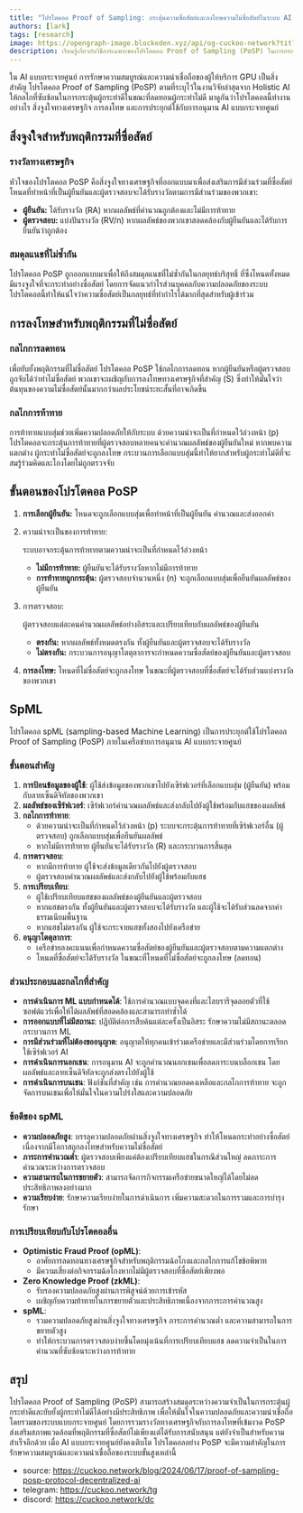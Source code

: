 ```yaml
---
title: "โปรโตคอล Proof of Sampling: กระตุ้นความซื่อสัตย์และลงโทษความไม่ซื่อสัตย์ในระบบ AI แบบกระจายศูนย์"
authors: [lark]
tags: [research]
image: https://opengraph-image.blockeden.xyz/api/og-cuckoo-network?title=โปรโตคอล%20Proof%20of%20Sampling%3A%20กระตุ้นความซื่อสัตย์และลงโทษความไม่ซื่อสัตย์ในระบบ%20AI%20แบบกระจายศูนย์
description: เรียนรู้เกี่ยวกับวิธีการเฉพาะของโปรโตคอล Proof of Sampling (PoSP) ในการกระตุ้นพฤติกรรมที่ซื่อสัตย์และลงโทษความไม่ซื่อสัตย์ในหมู่ผู้ให้บริการ GPU เพื่อให้มั่นใจในความปลอดภัยและความน่าเชื่อถือของระบบ AI แบบกระจายศูนย์
---
```


ใน AI แบบกระจายศูนย์ การรักษาความสมบูรณ์และความน่าเชื่อถือของผู้ให้บริการ GPU เป็นสิ่งสำคัญ โปรโตคอล Proof of Sampling (PoSP) ตามที่ระบุไว้ในงานวิจัยล่าสุดจาก Holistic AI ให้กลไกที่ซับซ้อนในการกระตุ้นผู้กระทำดีในขณะที่ลดทอนผู้กระทำไม่ดี มาดูกันว่าโปรโตคอลนี้ทำงานอย่างไร สิ่งจูงใจทางเศรษฐกิจ การลงโทษ และการประยุกต์ใช้กับการอนุมาน AI แบบกระจายศูนย์

## สิ่งจูงใจสำหรับพฤติกรรมที่ซื่อสัตย์

### รางวัลทางเศรษฐกิจ

หัวใจของโปรโตคอล PoSP คือสิ่งจูงใจทางเศรษฐกิจที่ออกแบบมาเพื่อส่งเสริมการมีส่วนร่วมที่ซื่อสัตย์ โหนดที่ทำหน้าที่เป็นผู้ยืนยันและผู้ตรวจสอบจะได้รับรางวัลตามการมีส่วนร่วมของพวกเขา:

- **ผู้ยืนยัน:** ได้รับรางวัล (RA) หากผลลัพธ์ที่คำนวณถูกต้องและไม่มีการท้าทาย
- **ผู้ตรวจสอบ:** แบ่งปันรางวัล (RV/n) หากผลลัพธ์ของพวกเขาสอดคล้องกับผู้ยืนยันและได้รับการยืนยันว่าถูกต้อง

### สมดุลแนชที่ไม่ซ้ำกัน

โปรโตคอล PoSP ถูกออกแบบมาเพื่อให้ถึงสมดุลแนชที่ไม่ซ้ำกันในกลยุทธ์บริสุทธิ์ ที่ซึ่งโหนดทั้งหมดมีแรงจูงใจที่จะกระทำอย่างซื่อสัตย์ โดยการจัดแนวกำไรส่วนบุคคลกับความปลอดภัยของระบบ โปรโตคอลนี้ทำให้แน่ใจว่าความซื่อสัตย์เป็นกลยุทธ์ที่ทำกำไรได้มากที่สุดสำหรับผู้เข้าร่วม

## การลงโทษสำหรับพฤติกรรมที่ไม่ซื่อสัตย์

### กลไกการลดทอน

เพื่อยับยั้งพฤติกรรมที่ไม่ซื่อสัตย์ โปรโตคอล PoSP ใช้กลไกการลดทอน หากผู้ยืนยันหรือผู้ตรวจสอบถูกจับได้ว่าทำไม่ซื่อสัตย์ พวกเขาจะเผชิญกับการลงโทษทางเศรษฐกิจที่สำคัญ (S) ซึ่งทำให้มั่นใจว่าต้นทุนของความไม่ซื่อสัตย์นั้นมากกว่าผลประโยชน์ระยะสั้นที่อาจเกิดขึ้น

### กลไกการท้าทาย

การท้าทายแบบสุ่มช่วยเพิ่มความปลอดภัยให้กับระบบ ด้วยความน่าจะเป็นที่กำหนดไว้ล่วงหน้า (p) โปรโตคอลจะกระตุ้นการท้าทายที่ผู้ตรวจสอบหลายคนจะคำนวณผลลัพธ์ของผู้ยืนยันใหม่ หากพบความแตกต่าง ผู้กระทำไม่ซื่อสัตย์จะถูกลงโทษ กระบวนการเลือกแบบสุ่มนี้ทำให้ยากสำหรับผู้กระทำไม่ดีที่จะสมรู้ร่วมคิดและโกงโดยไม่ถูกตรวจจับ

## ขั้นตอนของโปรโตคอล PoSP

1. **การเลือกผู้ยืนยัน:** โหนดจะถูกเลือกแบบสุ่มเพื่อทำหน้าที่เป็นผู้ยืนยัน คำนวณและส่งออกค่า

2. ความน่าจะเป็นของการท้าทาย:

   ระบบอาจกระตุ้นการท้าทายตามความน่าจะเป็นที่กำหนดไว้ล่วงหน้า

   - **ไม่มีการท้าทาย:** ผู้ยืนยันจะได้รับรางวัลหากไม่มีการท้าทาย
   - **การท้าทายถูกกระตุ้น:** ผู้ตรวจสอบจำนวนหนึ่ง (n) จะถูกเลือกแบบสุ่มเพื่อยืนยันผลลัพธ์ของผู้ยืนยัน

3. การตรวจสอบ:

   ผู้ตรวจสอบแต่ละคนคำนวณผลลัพธ์อย่างอิสระและเปรียบเทียบกับผลลัพธ์ของผู้ยืนยัน

   - **ตรงกัน:** หากผลลัพธ์ทั้งหมดตรงกัน ทั้งผู้ยืนยันและผู้ตรวจสอบจะได้รับรางวัล
   - **ไม่ตรงกัน:** กระบวนการอนุญาโตตุลาการจะกำหนดความซื่อสัตย์ของผู้ยืนยันและผู้ตรวจสอบ

4. **การลงโทษ:** โหนดที่ไม่ซื่อสัตย์จะถูกลงโทษ ในขณะที่ผู้ตรวจสอบที่ซื่อสัตย์จะได้รับส่วนแบ่งรางวัลของพวกเขา

## SpML

โปรโตคอล spML (sampling-based Machine Learning) เป็นการประยุกต์ใช้โปรโตคอล Proof of Sampling (PoSP) ภายในเครือข่ายการอนุมาน AI แบบกระจายศูนย์

### ขั้นตอนสำคัญ

1. **การป้อนข้อมูลของผู้ใช้**: ผู้ใช้ส่งข้อมูลของพวกเขาไปยังเซิร์ฟเวอร์ที่เลือกแบบสุ่ม (ผู้ยืนยัน) พร้อมกับลายเซ็นดิจิทัลของพวกเขา
2. **ผลลัพธ์ของเซิร์ฟเวอร์**: เซิร์ฟเวอร์คำนวณผลลัพธ์และส่งกลับไปยังผู้ใช้พร้อมกับแฮชของผลลัพธ์
3. **กลไกการท้าทาย**:
   - ด้วยความน่าจะเป็นที่กำหนดไว้ล่วงหน้า (p) ระบบจะกระตุ้นการท้าทายที่เซิร์ฟเวอร์อื่น (ผู้ตรวจสอบ) ถูกเลือกแบบสุ่มเพื่อยืนยันผลลัพธ์
   - หากไม่มีการท้าทาย ผู้ยืนยันจะได้รับรางวัล (R) และกระบวนการสิ้นสุด
4. **การตรวจสอบ**:
   - หากมีการท้าทาย ผู้ใช้จะส่งข้อมูลเดียวกันไปยังผู้ตรวจสอบ
   - ผู้ตรวจสอบคำนวณผลลัพธ์และส่งกลับไปยังผู้ใช้พร้อมกับแฮช
5. **การเปรียบเทียบ**:
   - ผู้ใช้เปรียบเทียบแฮชของผลลัพธ์ของผู้ยืนยันและผู้ตรวจสอบ
   - หากแฮชตรงกัน ทั้งผู้ยืนยันและผู้ตรวจสอบจะได้รับรางวัล และผู้ใช้จะได้รับส่วนลดจากค่าธรรมเนียมพื้นฐาน
   - หากแฮชไม่ตรงกัน ผู้ใช้จะกระจายแฮชทั้งสองไปยังเครือข่าย
6. **อนุญาโตตุลาการ**:
   - เครือข่ายลงคะแนนเพื่อกำหนดความซื่อสัตย์ของผู้ยืนยันและผู้ตรวจสอบตามความแตกต่าง
   - โหนดที่ซื่อสัตย์จะได้รับรางวัล ในขณะที่โหนดที่ไม่ซื่อสัตย์จะถูกลงโทษ (ลดทอน)

### ส่วนประกอบและกลไกที่สำคัญ
- **การดำเนินการ ML แบบกำหนดได้**: ใช้การคำนวณแบบจุดคงที่และไลบรารีจุดลอยตัวที่ใช้ซอฟต์แวร์เพื่อให้ได้ผลลัพธ์ที่สอดคล้องและสามารถทำซ้ำได้
- **การออกแบบที่ไม่มีสถานะ**: ปฏิบัติต่อการสืบค้นแต่ละครั้งเป็นอิสระ รักษาความไม่มีสถานะตลอดกระบวนการ ML
- **การมีส่วนร่วมที่ไม่ต้องขออนุญาต**: อนุญาตให้ทุกคนเข้าร่วมเครือข่ายและมีส่วนร่วมโดยการเรียกใช้เซิร์ฟเวอร์ AI
- **การดำเนินการนอกเชน**: การอนุมาน AI จะถูกคำนวณนอกเชนเพื่อลดภาระบนบล็อกเชน โดยผลลัพธ์และลายเซ็นดิจิทัลจะถูกส่งตรงไปยังผู้ใช้
- **การดำเนินการบนเชน**: ฟังก์ชันที่สำคัญ เช่น การคำนวณยอดคงเหลือและกลไกการท้าทาย จะถูกจัดการบนเชนเพื่อให้มั่นใจในความโปร่งใสและความปลอดภัย

### ข้อดีของ spML
- **ความปลอดภัยสูง**: บรรลุความปลอดภัยผ่านสิ่งจูงใจทางเศรษฐกิจ ทำให้โหนดกระทำอย่างซื่อสัตย์เนื่องจากมีโอกาสถูกลงโทษสำหรับความไม่ซื่อสัตย์
- **ภาระการคำนวณต่ำ**: ผู้ตรวจสอบเพียงแค่ต้องเปรียบเทียบแฮชในกรณีส่วนใหญ่ ลดภาระการคำนวณระหว่างการตรวจสอบ
- **ความสามารถในการขยายตัว**: สามารถจัดการกิจกรรมเครือข่ายขนาดใหญ่ได้โดยไม่ลดประสิทธิภาพลงอย่างมาก
- **ความเรียบง่าย**: รักษาความเรียบง่ายในการดำเนินการ เพิ่มความสะดวกในการรวมและการบำรุงรักษา

### การเปรียบเทียบกับโปรโตคอลอื่น
- **Optimistic Fraud Proof (opML)**:
  - อาศัยการลดทอนทางเศรษฐกิจสำหรับพฤติกรรมฉ้อโกงและกลไกการแก้ไขข้อพิพาท
  - มีความเสี่ยงต่อกิจกรรมฉ้อโกงหากไม่มีผู้ตรวจสอบที่ซื่อสัตย์เพียงพอ
- **Zero Knowledge Proof (zkML)**:
  - รับรองความปลอดภัยสูงผ่านการพิสูจน์ด้วยการเข้ารหัส
  - เผชิญกับความท้าทายในการขยายตัวและประสิทธิภาพเนื่องจากภาระการคำนวณสูง
- **spML**:
  - รวมความปลอดภัยสูงผ่านสิ่งจูงใจทางเศรษฐกิจ ภาระการคำนวณต่ำ และความสามารถในการขยายตัวสูง
  - ทำให้กระบวนการตรวจสอบง่ายขึ้นโดยมุ่งเน้นที่การเปรียบเทียบแฮช ลดความจำเป็นในการคำนวณที่ซับซ้อนระหว่างการท้าทาย

## สรุป

โปรโตคอล Proof of Sampling (PoSP) สามารถสร้างสมดุลระหว่างความจำเป็นในการกระตุ้นผู้กระทำดีและยับยั้งผู้กระทำไม่ดีได้อย่างมีประสิทธิภาพ เพื่อให้มั่นใจในความปลอดภัยและความน่าเชื่อถือโดยรวมของระบบแบบกระจายศูนย์ โดยการรวมรางวัลทางเศรษฐกิจกับการลงโทษที่เข้มงวด PoSP ส่งเสริมสภาพแวดล้อมที่พฤติกรรมที่ซื่อสัตย์ไม่เพียงแต่ได้รับการสนับสนุน แต่ยังจำเป็นสำหรับความสำเร็จอีกด้วย เมื่อ AI แบบกระจายศูนย์ยังคงเติบโต โปรโตคอลอย่าง PoSP จะมีความสำคัญในการรักษาความสมบูรณ์และความน่าเชื่อถือของระบบขั้นสูงเหล่านี้

- source: https://cuckoo.network/blog/2024/06/17/proof-of-sampling-posp-protocol-decentralized-ai
- telegram: https://cuckoo.network/tg
- discord: https://cuckoo.network/dc
